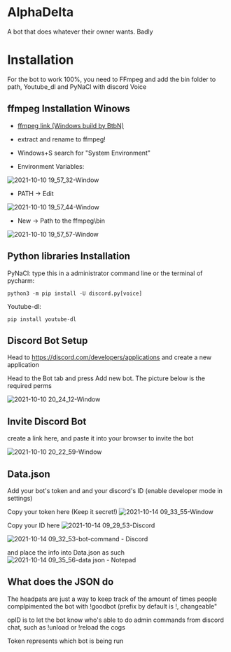 # AlphaDelta
A bot that does whatever their owner wants. Badly

# Installation

For the bot to work 100%, you need to FFmpeg and add the bin folder to path, Youtube_dl and PyNaCl with discord Voice

## ffmpeg Installation Winows
- [ffmpeg link (Windows build by BtbN)](https://ffmpeg.org/download.html#build-windows)

- extract and rename to ffmpeg!

- Windows+S search for "System Environment"

- Environment Variables:

![2021-10-10 19_57_32-Window](https://user-images.githubusercontent.com/75881405/136694838-3b288ed4-f4fa-4fb4-9bc3-405712d4faa1.png)

- PATH -> Edit

![2021-10-10 19_57_44-Window](https://user-images.githubusercontent.com/75881405/136694839-a2887227-3c34-4e55-9857-2983d8beb23f.png)

- New -> Path to the ffmpeg\bin

![2021-10-10 19_57_57-Window](https://user-images.githubusercontent.com/75881405/136694845-49f313c1-3601-4d31-9341-6794b0304d02.png)

## Python libraries Installation

PyNaCl:
type this in a administrator command line or the terminal of pycharm:

`python3 -m pip install -U discord.py[voice]`

Youtube-dl:

`pip install youtube-dl`

## Discord Bot Setup

Head to https://discord.com/developers/applications and create a new application

Head to the Bot tab and press Add new bot. The picture below is the required perms

![2021-10-10 20_24_12-Window](https://user-images.githubusercontent.com/75881405/136695665-bd2d8ced-a7af-48c1-8726-77d1e3142cae.png)

## Invite Discord Bot

create a link here, and paste it into your browser to invite the bot

![2021-10-10 20_22_59-Window](https://user-images.githubusercontent.com/75881405/136695727-8914b8df-868b-4261-8476-8063ee3fc15e.png)

## Data.json

Add your bot's token and and your discord's ID (enable developer mode in settings)

Copy your token here (Keep it secret!)
![2021-10-14 09_33_55-Window](https://user-images.githubusercontent.com/75881405/137235616-6094d016-0791-4ee9-be30-663a84b1d92c.png)

Copy your ID here
![2021-10-14 09_29_53-Discord](https://user-images.githubusercontent.com/75881405/137235705-3bf9dc20-60d0-4270-987f-7ccfc67a8f14.png)

![2021-10-14 09_32_53-bot-command - Discord](https://user-images.githubusercontent.com/75881405/137235726-c942bb1b-f4bc-4a9a-9fbf-7cd5339978ce.png)

and place the info into Data.json as such
![2021-10-14 09_35_56-data json - Notepad](https://user-images.githubusercontent.com/75881405/137235779-181e69ea-b10c-4afc-92a8-44de22103b5a.png)

## What does the JSON do

The headpats are just a way to keep track of the amount of times people complpimented the bot with !goodbot (prefix by default is !, changeable"

opID is to let the bot know who's able to do admin commands from discord chat, such as !unload or !reload the cogs

Token represents which bot is being run
